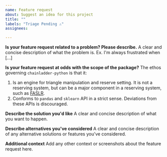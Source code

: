 ```yaml
---
name: Feature request
about: Suggest an idea for this project
title: ""
labels: "Triage Pending ⚠️"
assignees: 

---
```


**Is your feature request related to a problem? Please describe.**
A clear and concise description of what the problem is. Ex. I'm always frustrated when [...]

**Is your feature request at odds with the scope of the package?**
The ethos governing `chainladder-python` is that it:
1. Is an engine for triangle manipulation and reserve setting. It is not a reserving system, but can be a major component in a reserving system, such as [FASLR](https://faslr.com/).
2. Conforms to `pandas` and `sklearn` API in a strict sense. Deviations from these APIs is discouraged. 

**Describe the solution you'd like**
A clear and concise description of what you want to happen.

**Describe alternatives you've considered**
A clear and concise description of any alternative solutions or features you've considered.

**Additional context**
Add any other context or screenshots about the feature request here.
